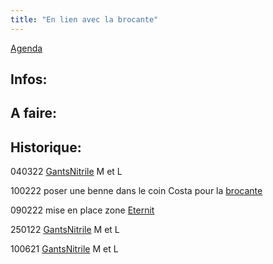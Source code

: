 ```yaml
---
title: "En lien avec la brocante"
---
```


[Agenda](notes/AgendaMaJournee.md) 
## Infos:

## A faire: 

## Historique:
040322 [GantsNitrile](notes/equipements/consommables/C_GantsNitrile.md) M et L

100222 poser une benne dans le coin Costa pour la [brocante](notes/departements/D_Brocante.md)

090222 mise en place zone [Eternit](notes/gestionDesMatieres/Eternit.md)

250122 [GantsNitrile](notes/equipements/consommables/C_GantsNitrile.md) M et L

100621  [GantsNitrile](notes/equipements/consommables/C_GantsNitrile.md) M et L
